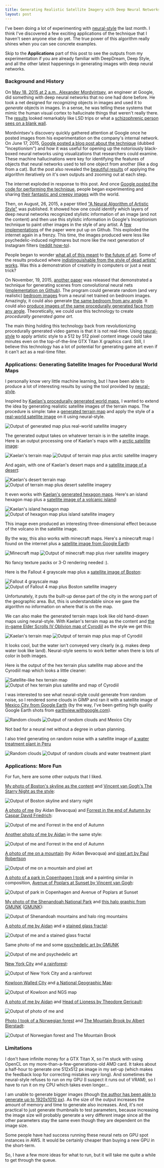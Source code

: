 ```yaml
---
title: Generating Realistic Satellite Imagery with Deep Neural Networks
layout: post
---
```


I've been doing a lot of experimenting with [neural-style](https://github.com/jcjohnson/neural-style)
the last month. I think I've discovered a few exciting applications of the
technique that I haven't seen anyone else do yet. The true power of this
algorithm really shines when you can see concrete examples.
<!--excerpt-->

Skip to the **Applications** part of this post to see the outputs from my
experimentation if you are already familiar with DeepDream, Deep Style, and all
the other latest happenings in generating images with deep neural networks.

### Background and History

On [May 18, 2015 at 2 a.m., Alexander
Mordvintsev](https://medium.com/backchannel/inside-deep-dreams-how-google-made-its-computers-go-crazy-83b9d24e66df#.g4t69y8wy),
an engineer at Google, did something with deep neural networks that no one had
done before. He took a net designed for *recognizing* objects in images and used
it to *generate* objects in images. In a sense, he was telling these systems
that mimic the human visual cortex to hallucinate things that weren't really
there. The [results](https://i.imgur.com/6ocuQsZ.jpg) looked remarkably like LSD
trips or what a [schizophrenic person sees on a blank
wall](https://www.reddit.com/r/deepdream/comments/3cewgn/an_artist_suffering_from_schizophrenia_was_told/).

Mordvintsev's discovery quickly gathered attention at Google once he posted
images from his experimentation on the company's internal network. On June 17,
2015, [Google posted a blog post about the
technique](http://googleresearch.blogspot.com/2015/06/inceptionism-going-deeper-into-neural.html)
(dubbed "Inceptionism") and how it was useful for opening up the notoriously
black-boxed neural networks using visualizations that researchers could examine.
These machine hallucinations were key for identifying the features of objects
that neural networks used to tell one object from another (like a dog from a
cat). But the post also revealed the [beautiful
results](https://goo.gl/photos/fFcivHZ2CDhqCkZdA) of applying the algorithm
iteratively on it's own outputs and zooming out at each step.

The internet exploded in response to this post. And once [Google posted the code
for performing the
technique](http://googleresearch.blogspot.com/2015/07/deepdream-code-example-for-visualizing.html?m=1),
people began experimenting and sharing [their fantastic and creepy
images](https://www.reddit.com/r/deepdream) with the world.

Then, on August, 26, 2015, a paper titled ["A Neural Algorithm of Artistic
Style"](http://arxiv.org/abs/1508.06576) was published. It showed how one could
identify which layers of deep neural networks recognized stylistic information
of an image (and not the content) and then use this stylistic information in
Google's Inceptionism technique to paint other images in the style of any
artist. A [few](https://github.com/jcjohnson/neural-style)
[implementations](https://github.com/kaishengtai/neuralart) of the paper were
put up on Github. This exploded the internet again in a frenzy. This time, the
images produced were less like psychedelic-induced nightmares but more like the
next generation of Instagram filters ([reddit
how-to](https://www.reddit.com/r/deepdream/comments/3jwl76/how_anyone_can_create_deep_style_images/)). 

People began to wonder [what all of this
meant](http://www.hopesandfears.com/hopes/culture/is-this-art/215039-deep-dream-google-art)
to [the future of
art](http://kajsotala.fi/2015/07/deepdream-today-psychedelic-images-tomorrow-unemployed-artists/).
Some of the results produced where [indistinguishable from the style of dead
artists'
works](https://raw.githubusercontent.com/jcjohnson/neural-style/master/examples/outputs/tubingen_starry.png).
Was this a demonstration of creativity in computers or just a neat trick?

On November, 19, 2015, [another paper](http://arxiv.org/abs/1511.06434) was
released that demonstrated a technique for generating scenes from convolutional
neural nets ([implementation on Github](https://github.com/Newmu/dcgan_code)).
The program could generate random (and very realistic) [bedroom
images](https://github.com/Newmu/dcgan_code/raw/master/images/lsun_bedrooms_five_epoch_samples.png)
from a neural net trained on bedroom images. Amazingly, it could also generate
[the same bedroom from any
angle](https://github.com/Newmu/dcgan_code/blob/master/images/lsun_bedrooms_five_epochs_interps.png).
It could also [produce images of the same procedurally generated face from any
angle](https://github.com/Newmu/dcgan_code/blob/master/images/turn_vector.png).
Theoretically, we could use this technology to create *procedurally generated
game art*.

The main thing holding this technology back from revolutionizing procedurally
generated video games is that it is not real-time. Using
[neural-style](https://github.com/jcjohnson/neural-style) to apply artistic
style to a 512 by 512 pixel content image could take minutes even on the
top-of-the-line GTX Titan X graphics card. Still, I believe this technology has
a lot of potential for generating game art even if it can't act as a real-time
filter.

### Applications: Generating Satellite Images for Procedural World Maps

I personally know very little machine learning, but I have been able to produce
a lot of interesting results by using the tool provided by
[neural-style](https://github.com/jcjohnson/neural-style).

Inspired by [Kaelan's procedurally generated world
maps](http://blog.kaelan.org/randomly-generated-world-map/), I wanted to extend
the idea by generating realistic satellite images of the terrain maps. The
procedure is simple: take a [generated terrain map](/assets/kaelan_terrain1.png)
and apply the style of a [real-world satellite image](/assets/uk_satellite.jpg)
on it using neural-style.

![Output of generated map plus real-world satellite
imagery](/assets/satellite_terrain1_process.png)

The generated output takes on whatever terrain is in the satellite image. Here
is an output processing one of Kaelan's maps with a [arctic satellite
image](/assets/svalbard_satellite.jpg):

![Kaelan's terrain map](/assets/kaelan_terrain2.jpg)
![Output of terrain map plus arctic satellite imagery](/assets/satellite_terrain2.png)

And again, with one of Kaelan's desert maps and a [satellite image of a
desert](/assets/desert_satellite.jpg):

![Kaelan's desert terrain map](/assets/kaelan_terrain3.jpg)
![Output of terrain map plus desert satellite imagery](/assets/satellite_terrain3.png)

It even works with [Kaelan's generated hexagon
maps](http://blog.kaelan.org/hexagon-world-map-generation/). Here's an island
hexagon map plus a [satellite image of a volcanic
island](/assets/volcano_satellite.jpg):

![Kaelan's island hexagon map](/assets/kaelan_hex_terrain.jpg)
![Output of hexagon map plus island satellite
imagery](/assets/satellite_hex_terrain.png)

This image even produced an interesting three-dimensional effect because of the
volcano in the satellite image.

By the way, this also works with minecraft maps. Here's a minecraft map I found
on the internet plus a [satellite image from Google
Earth](/assets/river_satellite.png):

![Minecraft map](/assets/minecraft_map.jpg)
![Output of minecraft map plus river satellite
imagery](/assets/satellite_minecraft_map.png)

No fancy texture packs or 3-D rendering needed :).

Here is the Fallout 4 grayscale map plus a
[satellite image of Boston](/assets/boston_aerial.jpg):

![Fallout 4 grayscale map](/assets/fallout4_map.png)
![Output of Fallout 4 map plus Boston satellite
imagery](/assets/satellite_fallout4_map.png)

Unfortunately, it puts the built-up dense part of the city in the wrong part of
the geographic area. But, this is understandable since we gave the algorithm no
information on where that is on the map.

We can also make the generated terrain maps look like old hand-drawn maps using
neural-style. With Kaelan's terrain map as the
content and [the in-game Elder Scrolls IV Oblivion map of
Cyrodiil](/assets/cyrodiil_ingame.jpg) as the style we get this:

![Kaelan's terrain map](/assets/kaelan_terrain1.png)
![Output of terrain map plus map of Cyrodiil](/assets/cyrodiil_terrain1.png)

It looks cool, but the water isn't conveyed very clearly (e.g. makes deep water
look like land). Neural-style seems to work better when there is lots of color
in both images.

Here is the output of the hex terrain plus satellite map above and the Cyrodiil
map which looks a little cleaner:

![Satellite-like hex terrain map](/assets/satellite_hex_terrain.png)
![Output of hex terrain plus satellite and map of
Cyrodiil](/assets/cyrodiil_satellite_hex_terrain.png)

I was interested to see what neural-style could generate from random noise, so I
rendered some clouds in GIMP and ran it with a satellite image of [Mexico City
from Google Earth](/assets/mexico_city.jpg) (by the way, I've been getting high
quality Google Earth shots from
[earthview.withgoogle.com](https://earthview.withgoogle.com)).

![Random clouds](/assets/blurry_clouds.png)
![Output of random clouds and Mexico City](/assets/random_mexico_city.png)

Not bad for a neural net without a degree in urban planning.

I also tried generating on random noise with a satellite image of [a water
treatment plant in Peru](/assets/treatment_plant.jpg)

![Random clouds](/assets/blurry_clouds2.png)
![Output of random clouds and water treatment
plant](/assets/random_treatment_plant.png)

### Applications: More Fun

For fun, here are some other outputs that I liked.

[My photo of Boston's skyline as the content](/assets/boston_skyline.jpg) and
[Vincent van Gogh's The Starry Night as the style](/assets/starry_night.jpg):

![Output of Boston skyline and starry night](/assets/starry_boston.png)

[A photo of me](/assets/standing_forest.jpg) (by Aidan Bevacqua) and [Forrest in
the end of Autumn by Caspar David Friedrich](/assets/forrest_autumn.jpg):

![Output of me and Forrest in the end of
Autumn](/assets/dead_forest_standing.png)

[Another photo of me by Aidan](/assets/sitting_forest.jpg) in the same style:

![Output of me and Forrest in the end of Autumn](/assets/dead_forest_sitting.png)

[A photo of me on a mountain](/assets/mountain_view.jpg) (by Aidan Bevacqua) and
[pixel art by Paul Robertson](/assets/pixels.png)

![Output of me on a mountain and pixel art](/assets/mountain_view_pixels.png)

[A photo of a park in Copenhagen I took](/assets/copenhagen_park.jpg) and a
painting similar in composition, [Avenue of Poplars at Sunset by Vincent van
Gogh](/assets/avenue_poplars.jpg):

![Output of park in Copenhagen and Avenue of Poplars at
Sunset](/assets/poplars.png)

[My photo of the Shenandoah National Park](/assets/shenandoah_mountains.jpg) and
[this halo graphic from GMUNK](/assets/halo_ring_mountains.jpg)
([GMUNK](http://www.gmunk.com/filter/Interactive/ORA-Summoners-HALO)):

![Output of Shenandoah mountains and halo ring
mountains](/assets/halo_shenandoah.png)

[A photo of me by Aidan](/assets/me.png) and a [stained glass
fractal](/assets/stained_glass.jpg):

![Output of me and a stained glass fractal](/assets/stained_glass_portrait.png)

Same photo of me and some [psychedelic art by GMUNK](/assets/pockets.jpg)

![Output of me and psychedelic art](/assets/pockets_portrait.png)

[New York City](/assets/nyc.jpg) and [a rainforest](/assets/rainforest.jpg):

![Output of New York City and a rainforest](/assets/jungle_nyc.png)

[Kowloon Walled City](/assets/kowloon.jpg) and [a National Geographic
Map](/assets/ngs_map.jpg):

![Output of Kowloon and NGS map](/assets/kowloon_ngs.png)

[A photo of me by Aidan](/assets/side_portrait.jpg) and [Head of Lioness by
Theodore Gericault](/assets/head_lioness.jpg):

![Output of photo of me and ](/assets/lion_portrait.png)

[Photo I took of a Norwegian forest](/assets/forest_hill.jpg) and [The Mountain
Brook by Albert Bierstadt](/assets/mountain_brook.jpg):

![Output of Norwegian forest and The Mountain
Brook](/assets/mountain_brook_hill.png)

### Limitations

I don't have infinite money for a GTX Titan X, so I'm stuck with using OpenCL on
my more-than-a-few-generations-old AMD card. It takes about a half-hour to
generate one 512x512 px image in my set-up (which makes the feedback loop for
correcting mistakes *very* long). And sometimes the neural-style refuses to run
on my GPU (I suspect it runs out of VRAM), so I have to run it on my CPU which
takes even longer...

I am unable to generate bigger images (though
[the author has been able to generate up to 1920x1010
px](https://github.com/jcjohnson/neural-style/issues/36#issuecomment-142994812)).
As the size of the output increases the amount of memory and time to generate
also increases. And, it's not practical to just generate thumbnails to test
parameters, because increasing the image size will probably generate a very
different image since all the other parameters stay the same even though they
are dependent on the image size.

Some people have had success running these neural nets on GPU spot instances in
AWS. It would be certainly cheaper than buying a new GPU in the short-term.

So, I have a few more ideas for what to run, but it will take me quite a while
to get through the queue.
